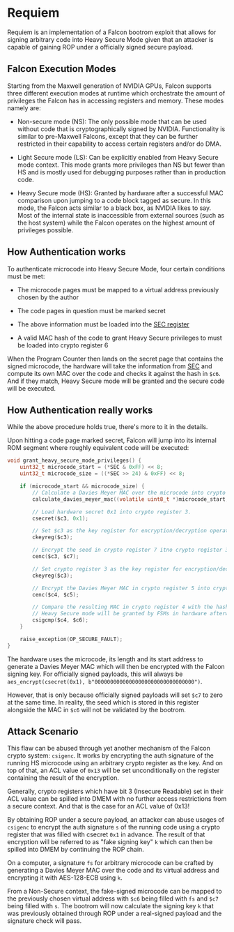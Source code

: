 # Requiem

Requiem is an implementation of a Falcon bootrom exploit that allows for signing arbitrary code into Heavy Secure Mode
given that an attacker is capable of gaining ROP under a officially signed secure payload.

## Falcon Execution Modes

Starting from the Maxwell generation of NVIDIA GPUs, Falcon supports three different execution modes
at runtime which orchestrate the amount of privileges the Falcon has in accessing registers and memory.
These modes namely are:

* Non-secure mode (NS): The only possible mode that can be used without code that is cryptographically signed by NVIDIA.
Functionality is similar to pre-Maxwell Falcons, except that they can be further restricted in their capability to access
certain registers and/or do DMA.

* Light Secure mode (LS): Can be explicitly enabled from Heavy Secure mode context. This mode grants more privileges than
NS but fewer than HS and is mostly used for debugging purposes rather than in production code.

* Heavy Secure mode (HS): Granted by hardware after a successful MAC comparison upon jumping to a code block tagged as secure.
In this mode, the Falcon acts similar to a black box, as NVIDIA likes to say. Most of the internal state is inaccessible from
external sources (such as the host system) while the Falcon operates on the highest amount of privileges possible.

## How Authentication works

To authenticate microcode into Heavy Secure Mode, four certain conditions must be met:

* The microcode pages must be mapped to a virtual address previously chosen by the author

* The code pages in question must be marked secret

* The above information must be loaded into the [SEC register](https://switchbrew.org/wiki/TSEC#SEC)

* A valid MAC hash of the code to grant Heavy Secure privileges to must be loaded into crypto register 6

When the Program Counter then lands on the secret page that contains the signed microcode, the hardware will take the information
from [SEC](https://switchbrew.org/wiki/TSEC#SEC) and compute its own MAC over the code and checks it against the hash in `$c6`.
And if they match, Heavy Secure mode will be granted and the secure code will be executed.

## How Authentication really works

While the above procedure holds true, there's more to it in the details.

Upon hitting a code page marked secret, Falcon will jump into its internal ROM segment where roughly equivalent code will be executed:

```c
void grant_heavy_secure_mode_privileges() {
    uint32_t microcode_start = (*SEC & 0xFF) << 8;
    uint32_t microcode_size = ((*SEC >> 24) & 0xFF) << 8;

    if (microcode_start && microcode_size) {
        // Calculate a Davies Meyer MAC over the microcode into crypto register 5.
        calculate_davies_meyer_mac((volatile uint8_t *)microcode_start, microcode_size);

        // Load hardware secret 0x1 into crypto register 3.
        csecret($c3, 0x1);

        // Set $c3 as the key register for encryption/decryption operations.
        ckeyreg($c3);

        // Encrypt the seed in crypto register 7 itno crypto register 3.
        cenc($c3, $c7);

        // Set crypto register 3 as the key register for encryption/decryption again.
        ckeyreg($c3);

        // Encrypt the Davies Meyer MAC in crypto register 5 into crypto register 4.
        cenc($c4, $c5);

        // Compare the resulting MAC in crypto register 4 with the hash in crypto register 6.
        // Heavy Secure mode will be granted by FSMs in hardware afterwards if the check succeeds.
        csigcmp($c4, $c6);
    }

    raise_exception(OP_SECURE_FAULT);
}
```

The hardware uses the microcode, its length and its start address to generate a Davies Meyer MAC which
will then be encrypted with the Falcon signing key. For officially signed payloads, this will always be
`aes_encrypt(csecret(0x1), b"00000000000000000000000000000000")`.

However, that is only because officially signed payloads will set `$c7` to zero at the same time. In reality,
the seed which is stored in this register alongside the MAC in `$c6` will not be validated by the bootrom.

## Attack Scenario

This flaw can be abused through yet another mechanism of the Falcon crypto system: `csigenc`. It works by
encrypting the auth signature of the running HS microcode using an arbitrary crypto register as the key.
And on top of that, an ACL value of `0x13` will be set unconditionally on the register containing the result
of the encryption.

Generally, crypto registers which have bit 3 (Insecure Readable) set in their ACL value can be spilled into
DMEM with no further access restrictions from a secure context. And that is the case for an ACL value of 0x13!

By obtaining ROP under a secure payload, an attacker can abuse usages of `csigenc` to encrypt the auth signature
`s` of the running code using a crypto register that was filled with csecret `0x1` in advance. The result of that
encryption will be referred to as "fake signing key" `k` which can then be spilled into DMEM by continuing the ROP
chain.

On a computer, a signature `fs` for arbitrary microcode can be crafted by generating a Davies Meyer MAC over the code
and its virtual address and encrypting it with AES-128-ECB using `k`.

From a Non-Secure context, the fake-signed microcode can be mapped to the previously chosen virtual address with `$c6`
being filled with `fs` and `$c7` being filled with `s`. The bootrom will now calculate the signing key `k` that was
previously obtained through ROP under a real-signed payload and the signature check will pass.
